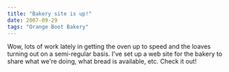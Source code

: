 ```yaml
---
title: "Bakery site is up!"
date: 2007-09-29
tags: "Orange Boot Bakery"
---
```


Wow, lots of work lately in getting the oven up to speed and the loaves turning out on a semi-regular basis. I've set up a web site for the bakery to share what we're doing, what bread is available, etc. Check it out!
